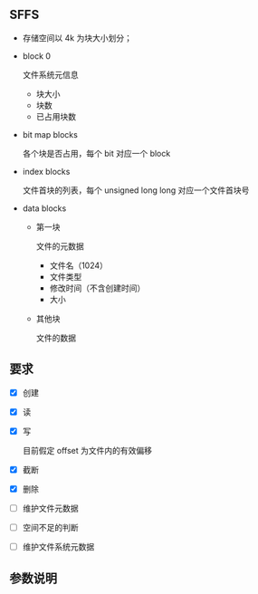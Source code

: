 ## SFFS

* 存储空间以 4k 为块大小划分；

* block 0

  文件系统元信息

  * 块大小
  * 块数
  * 已占用块数

* bit map blocks

  各个块是否占用，每个 bit 对应一个 block

* index blocks

  文件首块的列表，每个 unsigned long long 对应一个文件首块号

* data blocks

  * 第一块

    文件的元数据

    * 文件名（1024）
    * 文件类型
    * 修改时间（不含创建时间）
    * 大小

  * 其他块

    文件的数据

## 要求

- [x] 创建

- [x] 读

- [x] 写

  目前假定 offset 为文件内的有效偏移

- [x] 截断

- [x] 删除

- [ ] 维护文件元数据

- [ ] 空间不足的判断

- [ ] 维护文件系统元数据

## 参数说明

